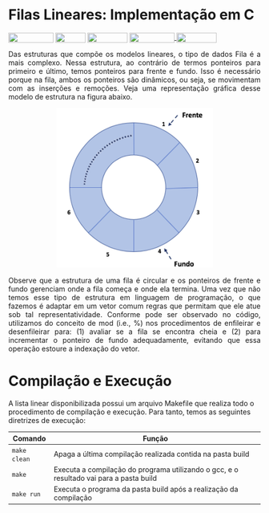 # Filas Lineares: Implementação em C

<div style="display: inline-block;">
<img align="center" height="20px" width="90px" src="https://img.shields.io/badge/Maintained%3F-yes-green.svg"/> 
<img align="center" height="20px" width="60px" src="https://img.shields.io/badge/C%2B%2B-00599C?style=for-the-badge&logo=c%2B%2B&logoColor=white"/> 
<img align="center" height="20px" width="80px" src="https://img.shields.io/badge/Made%20for-VSCode-1f425f.svg"/> 
<a href="https://github.com/mpiress/midpy/issues">
<img align="center" height="20px" width="90px" src="https://img.shields.io/badge/contributions-welcome-brightgreen.svg?style=flat"/>
<img align="center" height="20px" width="80px" src="https://badgen.net/badge/license/MIT/green"/>
</a> 
</div>

<p> </p>
<p> </p>

<p align="justify">
Das estruturas que compõe os modelos lineares, o tipo de dados Fila é a mais complexo. Nessa estrutura, ao contrário de termos ponteiros para primeiro e último, temos ponteiros para frente e fundo. Isso é necessário porque na fila, ambos os ponteiros são dinâmicos, ou seja, se movimentam com as inserções e remoções.  Veja uma representação gráfica desse modelo de estrutura na figura abaixo.
</p>

<p align="center">
	<img src="imgs/fila.png"/> 
</p>

<p align="justify">
Observe que a estrutura de uma fila é circular e os ponteiros de frente e fundo gerenciam onde a fila começa e onde ela termina. Uma vez que não temos esse tipo de estrutura em linguagem de programação, o que fazemos é adaptar em um vetor comum regras que permitam que ele atue sob tal representatividade. Conforme pode ser observado no código, utilizamos do conceito de mod (i.e., %) nos procedimentos de enfileirar e desenfileirar para: (1) avaliar se a fila se encontra cheia e (2) para incrementar o ponteiro de fundo adequadamente, evitando que essa operação estoure a indexação do vetor.
</p>

# Compilação e Execução

A lista linear disponibilizada possui um arquivo Makefile que realiza todo o procedimento de compilação e execução. Para tanto, temos as seguintes diretrizes de execução:


| Comando                |  Função                                                                                           |                     
| -----------------------| ------------------------------------------------------------------------------------------------- |
|  `make clean`          | Apaga a última compilação realizada contida na pasta build                                        |
|  `make`                | Executa a compilação do programa utilizando o gcc, e o resultado vai para a pasta build           |
|  `make run`            | Executa o programa da pasta build após a realização da compilação                                 |